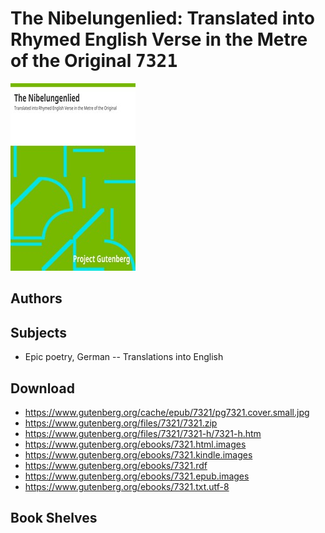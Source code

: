 # The Nibelungenlied: Translated into Rhymed English Verse in the Metre of the Original <kbd>7321</kbd>

![](./cover.medium.jpg "")

## Authors



## Subjects


 - Epic poetry, German -- Translations into English

## Download


 - https://www.gutenberg.org/cache/epub/7321/pg7321.cover.small.jpg
 - https://www.gutenberg.org/files/7321/7321.zip
 - https://www.gutenberg.org/files/7321/7321-h/7321-h.htm
 - https://www.gutenberg.org/ebooks/7321.html.images
 - https://www.gutenberg.org/ebooks/7321.kindle.images
 - https://www.gutenberg.org/ebooks/7321.rdf
 - https://www.gutenberg.org/ebooks/7321.epub.images
 - https://www.gutenberg.org/ebooks/7321.txt.utf-8

## Book Shelves


